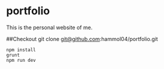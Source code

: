 # portfolio
This is the personal website of me.

##Checkout
git clone git@github.com:hammol04/portfolio.git

```
npm install
grunt
npm run dev
```
